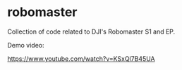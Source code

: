 # robomaster
Collection of code related to DJI's Robomaster S1 and EP.

Demo video:

https://www.youtube.com/watch?v=KSxQl7B45UA
